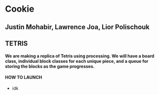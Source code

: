 # Cookie

## Justin Mohabir, Lawrence Joa, Lior Polischouk

## TETRIS

#### We are making a replica of Tetris using processing. We will have a board class, individual block classes for each unique piece, and a queue for storing the blocks as the game progresses.

#### HOW TO LAUNCH
- idk

